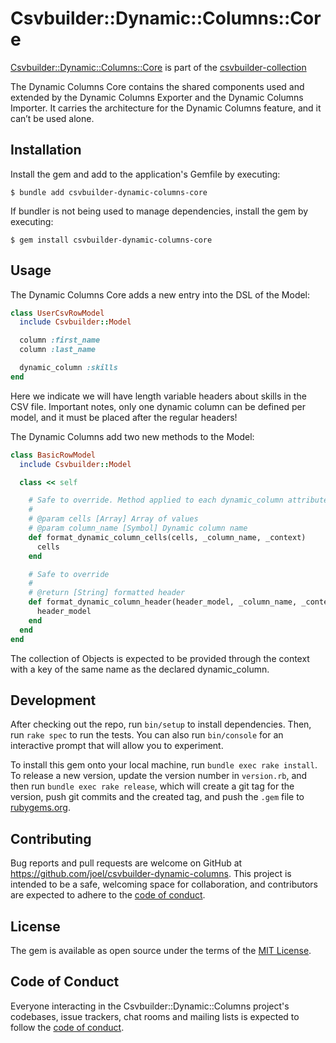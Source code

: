 # Csvbuilder::Dynamic::Columns::Core

[Csvbuilder::Dynamic::Columns::Core](https://github.com/joel/csvbuilder-dynamic-columns-core) is part of the [csvbuilder-collection](https://github.com/joel/csvbuilder)

The Dynamic Columns Core contains the shared components used and extended by the Dynamic Columns Exporter and the Dynamic Columns Importer. It carries the architecture for the Dynamic Columns feature, and it can’t be used alone.

## Installation

Install the gem and add to the application's Gemfile by executing:

    $ bundle add csvbuilder-dynamic-columns-core

If bundler is not being used to manage dependencies, install the gem by executing:

    $ gem install csvbuilder-dynamic-columns-core

## Usage

The Dynamic Columns Core adds a new entry into the
DSL of the Model:

```ruby
class UserCsvRowModel
  include Csvbuilder::Model

  column :first_name
  column :last_name

  dynamic_column :skills
end
```

Here we indicate we will have length variable headers about skills in the CSV file. Important notes, only one dynamic column can be defined per model, and it must be placed after the regular headers!

The Dynamic Columns add two new methods to the Model:

```ruby
class BasicRowModel
  include Csvbuilder::Model

  class << self

    # Safe to override. Method applied to each dynamic_column attribute
    #
    # @param cells [Array] Array of values
    # @param column_name [Symbol] Dynamic column name
    def format_dynamic_column_cells(cells, _column_name, _context)
      cells
    end

    # Safe to override
    #
    # @return [String] formatted header
    def format_dynamic_column_header(header_model, _column_name, _context)
      header_model
    end
  end
end
```

The collection of Objects is expected to be provided through the context with a key of the same name as the declared dynamic_column.

## Development

After checking out the repo, run `bin/setup` to install dependencies. Then, run `rake spec` to run the tests. You can also run `bin/console` for an interactive prompt that will allow you to experiment.

To install this gem onto your local machine, run `bundle exec rake install`. To release a new version, update the version number in `version.rb`, and then run `bundle exec rake release`, which will create a git tag for the version, push git commits and the created tag, and push the `.gem` file to [rubygems.org](https://rubygems.org).

## Contributing

Bug reports and pull requests are welcome on GitHub at https://github.com/joel/csvbuilder-dynamic-columns. This project is intended to be a safe, welcoming space for collaboration, and contributors are expected to adhere to the [code of conduct](https://github.com/[USERNAME]/csvbuilder-dynamic-columns/blob/main/CODE_OF_CONDUCT.md).

## License

The gem is available as open source under the terms of the [MIT License](https://opensource.org/licenses/MIT).

## Code of Conduct

Everyone interacting in the Csvbuilder::Dynamic::Columns project's codebases, issue trackers, chat rooms and mailing lists is expected to follow the [code of conduct](https://github.com/[USERNAME]/csvbuilder-dynamic-columns/blob/main/CODE_OF_CONDUCT.md).
